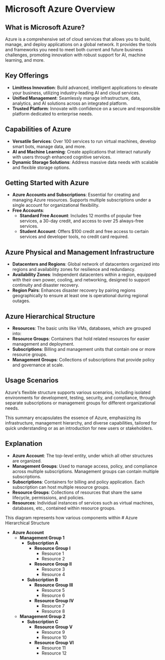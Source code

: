 # Microsoft Azure Overview

## What is Microsoft Azure?

Azure is a comprehensive set of cloud services that allows you to build, manage, and deploy applications on a global network. It provides the tools and frameworks you need to meet both current and future business challenges, promoting innovation with robust support for AI, machine learning, and more.

## Key Offerings

- **Limitless Innovation**: Build advanced, intelligent applications to elevate your business, utilizing industry-leading AI and cloud services.
- **Unified Management**: Seamlessly manage infrastructure, data, analytics, and AI solutions across an integrated platform.
- **Trusted Platform**: Innovate with confidence on a secure and responsible platform dedicated to enterprise needs.

## Capabilities of Azure

- **Versatile Services**: Over 100 services to run virtual machines, develop smart bots, manage data, and more.
- **AI and Machine Learning**: Create applications that interact naturally with users through enhanced cognitive services.
- **Dynamic Storage Solutions**: Address massive data needs with scalable and flexible storage options.

## Getting Started with Azure

- **Azure Accounts and Subscriptions**: Essential for creating and managing Azure resources. Supports multiple subscriptions under a single account for organizational flexibility.
- **Free Accounts**:
  - **Standard Free Account**: Includes 12 months of popular free services, a 30-day credit, and access to over 25 always-free services.
  - **Student Account**: Offers $100 credit and free access to certain services and developer tools, no credit card required.

## Azure Physical and Management Infrastructure

- **Datacenters and Regions**: Global network of datacenters organized into regions and availability zones for resilience and redundancy.
- **Availability Zones**: Independent datacenters within a region, equipped with their own power, cooling, and networking, designed to support continuity and disaster recovery.
- **Region Pairs**: Enhances disaster recovery by pairing regions geographically to ensure at least one is operational during regional outages.

## Azure Hierarchical Structure

- **Resources**: The basic units like VMs, databases, which are grouped into:
- **Resource Groups**: Containers that hold related resources for easier management and deployment.
- **Subscriptions**: Billing and management units that contain one or more resource groups.
- **Management Groups**: Collections of subscriptions that provide policy and governance at scale.

## Usage Scenarios

Azure's flexible structure supports various scenarios, including isolated environments for development, testing, security, and compliance, through separate subscriptions or management groups for different organizational needs.

This summary encapsulates the essence of Azure, emphasizing its infrastructure, management hierarchy, and diverse capabilities, tailored for quick understanding or as an introduction for new users or stakeholders.


## Explanation

- **Azure Account**: The top-level entity, under which all other structures are organized.
- **Management Groups**: Used to manage access, policy, and compliance across multiple subscriptions. Management groups can contain multiple subscriptions.
- **Subscriptions**: Containers for billing and policy application. Each subscription can host multiple resource groups.
- **Resource Groups**: Collections of resources that share the same lifecycle, permissions, and policies.
- **Resources**: Individual instances of services such as virtual machines, databases, etc., contained within resource groups.

This diagram represents how various components within # Azure Hierarchical Structure

- **Azure Account**
  - **Management Group 1**
    - **Subscription A**
      - **Resource Group I**
        - Resource 1
        - Resource 2
      - **Resource Group II**
        - Resource 3
        - Resource 4
    - **Subscription B**
      - **Resource Group III**
        - Resource 5
        - Resource 6
      - **Resource Group IV**
        - Resource 7
        - Resource 8
  - **Management Group 2**
    - **Subscription C**
      - **Resource Group V**
        - Resource 9
        - Resource 10
      - **Resource Group VI**
        - Resource 11
        - Resource 12
